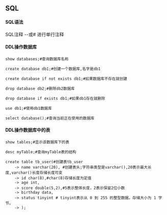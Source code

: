 ## SQL
#### SQL语法
SQL注释 --或# 进行单行注释   
#### DDL操作数据库
```mysql
show databases;#查询数据库名称   

create database db1;#创建一个数据库,名字是db1  

create database if not exists db1;#如果数据库不存在就创建  

drop database db2;#删除db2数据库  

drop database if exists db1;#如果db1存在就删除  

use db1;#使用db1数据库  

select database();#查询当前正在使用的数据库
```
#### DDL操作数据库中的表
```mysql
show tables;#显示该数据库下的表  

desc myTable;#查询myTable表的结构  
```
```mysql
create table tb_user(#创建表tb_user  
    -> name varchar(20), #创建表头;字符串类型是varchar(),20表示最大长度,varchar()长度存储长度可变  
    -> id char(8),#char(8)存储长度为定值  
    -> age int,  
    -> score double(5,2),#5表示整体长度，2表示保留2位小数  
    -> birthday data,  
    -> status tinyint # tinyint表示从 0 到 255 的整型数据。存储大小为 1 字节。  
    -> );  
```

